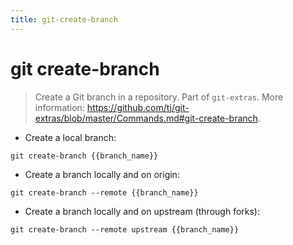 ```yaml
---
title: git-create-branch
---
```

# git create-branch

> Create a Git branch in a repository.
> Part of `git-extras`.
> More information: <https://github.com/tj/git-extras/blob/master/Commands.md#git-create-branch>.

- Create a local branch:

`git create-branch {{branch_name}}`

- Create a branch locally and on origin:

`git create-branch --remote {{branch_name}}`

- Create a branch locally and on upstream (through forks):

`git create-branch --remote upstream {{branch_name}}`
